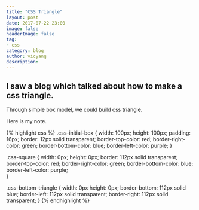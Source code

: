 ```yaml
---
title: "CSS Triangle"
layout: post
date: 2017-07-22 23:00
image: false
headerImage: false
tag:
- css
category: blog
author: vicyang
description: 
---
```


## I saw a blog which talked about how to make a css triangle.
Through simple box model, we could build css triangle.

Here is my note.

{% highlight css %}
.css-initial-box {
  width: 100px;
  height: 100px;
  padding: 16px;
  border: 12px solid transparent;
  border-top-color: red;
  border-right-color: green;
  border-bottom-color: blue;
  border-left-color: purple;
}

.css-square {
  width: 0px;
  height: 0px;
  border: 112px solid transparent;
  border-top-color: red;
  border-right-color: green;
  border-bottom-color: blue;
  border-left-color: purple;  
}

.css-bottom-triangle {
  width: 0px
  height: 0px;
  border-bottom: 112px solid blue;
  border-left: 112px solid transparent;
  border-right: 112px solid transparent;
}
{% endhighlight %}